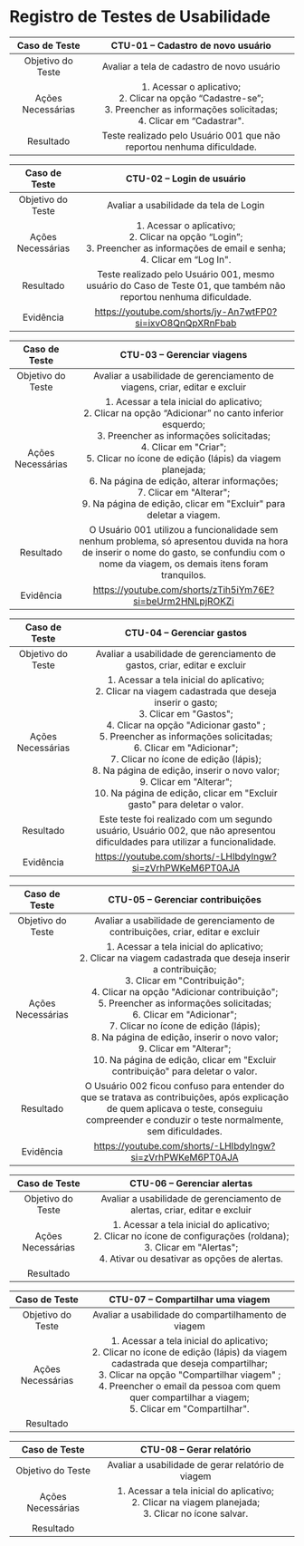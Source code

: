 # Registro de Testes de Usabilidade

| **Caso de Teste** 	| **CTU-01 – Cadastro de novo usuário** 	|
|:---:	|:---:	|
| Objetivo do Teste 	| Avaliar a tela de cadastro de novo usuário |
| Ações Necessárias 	| 1. Acessar o aplicativo; <br> 2. Clicar na opção “Cadastre-se”; <br> 3. Preencher as informações solicitadas; <br> 4. Clicar em “Cadastrar". |
| Resultado	| Teste realizado pelo Usuário 001 que não reportou nenhuma dificuldade. |

| **Caso de Teste** 	| **CTU-02 – Login de usuário** 	|
|:---:	|:---:	|
| Objetivo do Teste 	| Avaliar a usabilidade da tela de Login |
| Ações Necessárias 	| 1. Acessar o aplicativo; <br> 2. Clicar na opção “Login”; <br> 3. Preencher as informações de email e senha; <br> 4. Clicar em “Log In". |
| Resultado	| Teste realizado pelo Usuário 001, mesmo usuário do Caso de Teste 01, que também não reportou nenhuma dificuldade. |
| Evidência	| https://youtube.com/shorts/jy-An7wtFP0?si=ixvO8QnQpXRnFbab |

| **Caso de Teste** 	| **CTU-03 – Gerenciar viagens** 	|
|:---:	|:---:	|
| Objetivo do Teste 	| Avaliar a usabilidade de gerenciamento de viagens, criar, editar e excluir  |
| Ações Necessárias 	| 1. Acessar a tela inicial do aplicativo; <br> 2. Clicar na opção “Adicionar” no canto inferior esquerdo; <br> 3. Preencher as informações solicitadas; <br> 4. Clicar em "Criar"; <br> 5. Clicar no ícone de edição (lápis) da viagem planejada; <br> 6. Na página de edição, alterar informações; <br> 7. Clicar em "Alterar"; <br> 9. Na página de edição, clicar em "Excluir" para deletar a viagem. |
| Resultado	| O Usuário 001 utilizou a funcionalidade sem nenhum problema, só apresentou duvida na hora de inserir o nome do gasto, se confundiu com o nome da viagem, os demais itens foram tranquilos. |
| Evidência	| https://youtube.com/shorts/zTih5iYm76E?si=beUrm2HNLpjROKZi |


| **Caso de Teste** 	| **CTU-04 – Gerenciar gastos** 	|
|:---:	|:---:	|
| Objetivo do Teste 	| Avaliar a usabilidade de gerenciamento de gastos, criar, editar e excluir |
| Ações Necessárias 	| 1. Acessar a tela inicial do aplicativo; <br> 2. Clicar na viagem cadastrada que deseja inserir o gasto; <br> 3. Clicar em "Gastos"; <br> 4. Clicar na opção "Adicionar gasto" ; <br> 5. Preencher as informações solicitadas; <br> 6. Clicar em "Adicionar"; <br> 7. Clicar no ícone de edição (lápis); <br> 8. Na página de edição, inserir o novo valor; <br> 9. Clicar em "Alterar"; <br> 10. Na página de edição, clicar em "Excluir gasto" para deletar o valor. |
| Resultado	| Este teste foi realizado com um segundo usuário, Usuário 002, que não apresentou dificuldades para utilizar a funcionalidade. |
| Evidência	|https://youtube.com/shorts/-LHIbdyIngw?si=zVrhPWKeM6PT0AJA |

| **Caso de Teste** 	| **CTU-05 – Gerenciar contribuições** 	|
|:---:	|:---:	|
| Objetivo do Teste 	| Avaliar a usabilidade de gerenciamento de contribuições, criar, editar e excluir |
| Ações Necessárias 	| 1. Acessar a tela inicial do aplicativo; <br> 2. Clicar na viagem cadastrada que deseja inserir a contribuição; <br> 3. Clicar em "Contribuição"; <br> 4. Clicar na opção "Adicionar contribuição"; <br> 5. Preencher as informações solicitadas; <br> 6. Clicar em "Adicionar"; <br> 7. Clicar no ícone de edição (lápis); <br> 8. Na página de edição, inserir o novo valor; <br> 9. Clicar em "Alterar"; <br> 10. Na página de edição, clicar em "Excluir contribuição" para deletar o valor. |
| Resultado	| O Usuário 002 ficou confuso para entender do que se tratava as contribuições, após explicação de quem aplicava o teste, conseguiu compreender e conduzir o teste normalmente, sem dificuldades. |
| Evidência	|https://youtube.com/shorts/-LHIbdyIngw?si=zVrhPWKeM6PT0AJA |

| **Caso de Teste** 	| **CTU-06 – Gerenciar alertas** 	|
|:---:	|:---:	|
| Objetivo do Teste 	| Avaliar a usabilidade de gerenciamento de alertas, criar, editar e excluir |
| Ações Necessárias 	| 1. Acessar a tela inicial do aplicativo; <br> 2. Clicar no ícone de configurações (roldana); <br> 3. Clicar em "Alertas"; <br> 4. Ativar ou desativar as opções de alertas. |
| Resultado	|


| **Caso de Teste** 	| **CTU-07 – Compartilhar uma viagem** 	|
|:---:	|:---:	|
| Objetivo do Teste 	| Avaliar a usabilidade do compartilhamento de viagem |
| Ações Necessárias 	| 1. Acessar a tela inicial do aplicativo; <br> 2. Clicar no ícone de edição (lápis) da viagem cadastrada que deseja compartilhar; <br> 3. Clicar na opção "Compartilhar viagem" ; <br> 4. Preencher o email da pessoa com quem quer compartilhar a viagem; <br> 5. Clicar em "Compartilhar". |
| Resultado	|

| **Caso de Teste** 	| **CTU-08 – Gerar relatório** 	|
|:---:	|:---:	|
| Objetivo do Teste 	| Avaliar a usabilidade de gerar relatório de viagem |
| Ações Necessárias 	| 1. Acessar a tela inicial do aplicativo; <br> 2. Clicar na viagem planejada; <br> 3. Clicar no ícone salvar. <br> |
| Resultado	|

